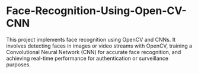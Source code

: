 # Face-Recognition-Using-Open-CV-CNN
This project implements face recognition using OpenCV and CNNs. It involves detecting faces in images or video streams with OpenCV, training a Convolutional Neural Network (CNN) for accurate face recognition, and achieving real-time performance for authentication or surveillance purposes.
